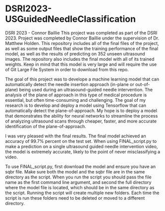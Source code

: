 # DSRI2023-USGuidedNeedleClassification
 
DSRI 2023 - Connor Baillie This project was completed as part of the DSRI 2023. Project was completed by Connor Baillie under the supervision of Dr. Matthew Holden. This repository includes all of the final files of the project, as well as some output files that show the training performance of the final model, as well as the results of predicting on 352 unseen ultrasound images. The repository also includes the final model with all of its trained weights. Keep in mind that this model is very large and will require the use of Git Large File System in order to download from this repo.

The goal of this project was to develope a machine learning model that can automatically detect the needle insertion approach (in-plane or out-of-plane) being used during an ultrasound-guided needle intervention. The analysis of the plane of approach in this type of medical procedure is essential, but often time-consuming and challenging. The goal of my research is to develop and deploy a model using Tensorflow that can automatically detect the plane-of-approach. My hope is to deploy a model that demonstrates the ability for neural networks to streamline the process of analyzing ultrasound scans through cheaper, faster, and more accurate identification of the plane-of-approach.

I was very pleased with the final results. The final model achieved an accuracy of 99.7% percent on the test set. When using FINAL_script.py to make a prediction on a single ultrasound guided needle intervention video, the model is extremely accurate, likely to the point of never misclassifying a video.

To use FINAL_script.py, first download the model and ensure you have an sqbr file. Make sure both the model and the sqbr file are in the same directory as the script. When you run the script you should pass the file name as the first command line argument, and second the full directory where the model file is located, which should be in the same directory as the script. Running the script will create multiple new folders. Each time the script is run these folders need to be deleted or moved to a different directory.
